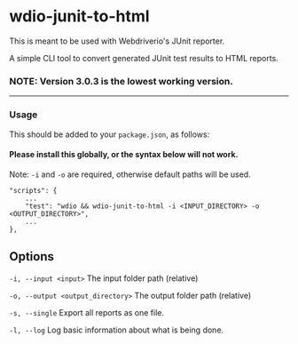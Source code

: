 # wdio-junit-to-html

This is meant to be used with Webdriverio's JUnit reporter.

A simple CLI tool to convert generated JUnit test results to HTML reports.

### NOTE: Version 3.0.3 is the lowest working version.

---

### Usage
This should be added to your `package.json`, as follows:

#### Please install this globally, or the syntax below will not work.

Note: `-i` and `-o` are required, otherwise default paths will be used.
```
"scripts": {
    ...
    "test": "wdio && wdio-junit-to-html -i <INPUT_DIRECTORY> -o <OUTPUT_DIRECTORY>",
    ...
},
```

## Options
`-i, --input <input>` The input folder path (relative)

`-o, --output <output_directory>` The output folder path (relative)

`-s, --single` Export all reports as one file.

`-l, --log` Log basic information about what is being done.